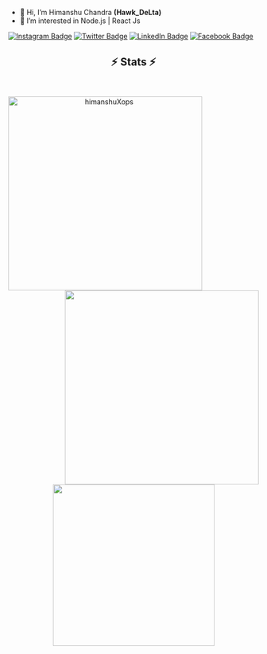 - 👋 Hi, I’m Himanshu Chandra <b>(Hawk_DeLta)</b>
- 👀 I’m interested in Node.js | React Js
 
[![Instagram Badge](https://img.shields.io/badge/Instagram-E4405F?style=for-the-badge&logo=instagram&logoColor=white)](https://www.instagram.com/himanshu_x_ops/?hl=en)
[![Twitter Badge](https://img.shields.io/badge/Twitter-1DA1F2?style=for-the-badge&logo=twitter&logoColor=white)](https://twitter.com/himanshu_X_Ops )
[![LinkedIn Badge](https://img.shields.io/badge/LinkedIn-Connect%20with%20me%20on%20LinkedIn-blue?logo=linkedin)](https://www.linkedin.com/in/himanshu-chandra-x-ops-208633301)
[![Facebook Badge](https://img.shields.io/badge/Facebook-Follow%20me%20on%20Facebook-blue?logo=facebook)](https://www.facebook.com/himanshuchandra055)

 <h2 align="center">⚡ Stats ⚡</h2>
<br>
<p align=center>
  <div align=center>
    <a href="https://github.com/himanshuXops/github-readme-streak-stats" title="Go to Source">
      <img align="left" width=390 src="https://github-readme-streak-stats.herokuapp.com/?user=himanshuXops&theme=react&border=61dafb&hide_border=true" alt="himanshuXops" />
    </a>
    <a href="https://github.com/himanshuXops/github-readme-stats" title="Go to Source">
      <img align="right" width=390 src="https://github-readme-stats.vercel.app/api?username=himanshuXops&show_icons=true&theme=react&border_color=61dafb&hide_border=true" />
    </a>
  </div>
  <br><br><br><br><br><br><br><br><br>
  <div align=center>
    <a href="https://github.com/himanshuXops/github-readme-stats">
      <img width=325 align="center" src="https://github-readme-stats.vercel.app/api/top-langs/?username=himanshuXops&hide=c%23,powershell,Mathematica,Ruby,Objective-C,Objective-C%2b%2b,Cuda&title_color=61dafb&text_color=ffffff&icon_color=61dafb&bg_color=20232a&langs_count=8&layout=compact&border_color=61dafb&hide_border=true" />
    </a>
  </div>
  <br>
</p>
<!---
himanshuXops/himanshuXops is a ✨ special ✨ repository because its `README.md` (this file) appears on your GitHub profile.
You can click the Preview link to take a look at your changes.
--->
